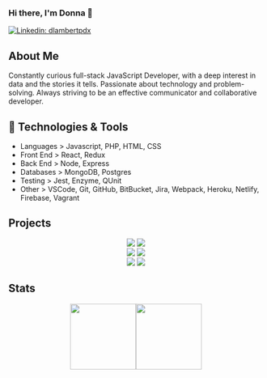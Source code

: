 ### Hi there, I'm Donna 👋

[![Linkedin: dlambertpdx](https://img.shields.io/badge/-dlambertpdx-blue?style=flat-square&logo=Linkedin&logoColor=white&link=https://www.linkedin.com/in/dlambertpdx/)](https://www.linkedin.com/in/dlambertpdx/)

## About Me

Constantly curious full-stack JavaScript Developer, with a deep interest in data and the stories it tells. Passionate about technology and problem-solving. Always striving to be an effective communicator and collaborative developer.

## 🔧 Technologies & Tools

- Languages > Javascript, PHP, HTML, CSS
- Front End > React, Redux
- Back End > Node, Express
- Databases > MongoDB, Postgres
- Testing > Jest, Enzyme, QUnit
- Other > VSCode, Git, GitHub, BitBucket, Jira, Webpack, Heroku, Netlify, Firebase, Vagrant

## Projects

<div align='center'>
<img src="https://github-readme-stats.vercel.app/api/pin/?username=sanvean74&repo=BASHful&hide_border=true&layout=compact&theme=darcula" />
<img src="https://github-readme-stats.vercel.app/api/pin/?username=sanvean74&repo=narrative-frontend&hide_border=true&layout=compact&theme=darcula" />
</div>
<div align='center'>
<img src="https://github-readme-stats.vercel.app/api/pin/?username=sanvean74&repo=tarot-reader.github.io&hide_border=true&layout=compact&theme=darcula" />
<img src="https://github-readme-stats.vercel.app/api/pin/?username=sanvean74&repo=whiskepedia&hide_border=true&layout=compact&theme=darcula" />
</div>
<div align='center'>
<img src="https://github-readme-stats.vercel.app/api/pin/?username=sanvean74&repo=long-distance-bike-ride-planner.github.io&hide_border=true&layout=compact&theme=darcula" />
<img src="https://github-readme-stats.vercel.app/api/pin/?username=sanvean74&repo=ColorGame&hide_border=true&layout=compact&theme=darcula" />
</div>

## Stats

<div align="center">
  <img align="" height="130px" src="https://github-readme-stats.vercel.app/api?username=sanvean74&show_icons=true&count_private=true&hide_title=true&include_all_commits=true&hide_border=true&theme=darcula" /><img align="" height="130px" src="https://github-readme-stats.vercel.app/api/top-langs/?username=sanvean74&show_icons=true&hide_border=true&hide_title=true&layout=compact&theme=darcula" />
</div>
